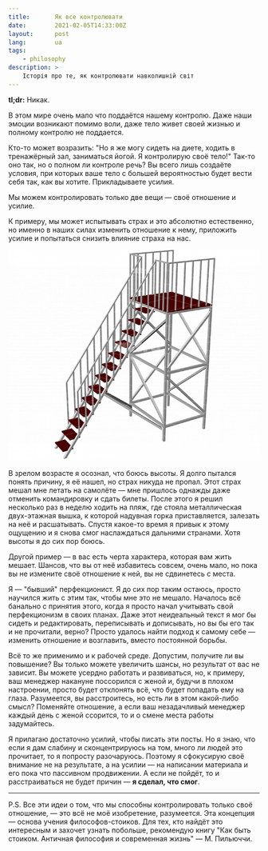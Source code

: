 ```yaml
---
title:       Як все контролювати
date:        2021-02-05T14:33:00Z
layout:      post
lang:        ua
tags:        
    - philosophy
description: >
    Історія про те, як контролювати навколишній світ
---
```


**tl;dr:** Никак.

В этом мире очень мало что поддаётся нашему контролю. Даже наши эмоции возникают помимо воли, даже тело живет своей жизнью и полному контролю не поддается.

Кто-то может возразить: "Но я же могу сидеть на диете, ходить в тренажёрный зал, заниматься йогой. Я контролирую своё тело!" Так-то оно так, но о полном ли контроле речь? Вы всего лишь создаёте условия, при которых ваше тело с большей вероятностью будет вести себя так, как вы хотите. Прикладываете усилия.

Мы можем контролировать только две вещи — своё отношение и усилие.

К примеру, мы может испытывать страх и это абсолютно естественно, но именно в наших силах изменить отношение к нему, приложить усилие и попытаться снизить влияние страха на нас.

![](/img/posts/005/main.png "Одноэтажная приставная вышка для водных горок")

В зрелом возрасте я осознал, что боюсь высоты. Я долго пытался понять причину, я её нашел, но страх никуда не пропал. Этот страх мешал мне летать на самолёте — мне пришлось однажды даже отменить командировку и сдать билеты. После этого я решил несколько раз в неделю ходить на пляж, где стояла металлическая двух-этажная вышка, к которой надувная горка приставляется, залезать на неё и расшатывать. Спустя какое-то время я привык к этому ощущению и я снова смог наслаждаться дальними странами. Хотя высоты я до сих пор боюсь.

Другой пример — в вас есть черта характера, которая вам жить мешает. Шансов, что вы от неё избавитесь совсем, очень мало, но пока вы не измените своё отношение к ней, вы не сдвинетесь с места.

Я — "бывший" перфекционист. Я до сих пор таким остаюсь, просто научился жить с этим так, чтобы мне это не мешало. Началось всё банально с принятия этого, когда я просто начал учитывать свой перфекционизм в своих планах. Даже этот неидеальный текст я мог бы сидеть и редактировать, переписывать и дописывать, но вы бы его так и не прочитали, верно? Просто удалось найти подход к самому себе — изменить отношение и возглавить, вместо постоянной борьбы.

Всё то же применимо и к рабочей среде. Допустим, получите ли вы повышение? Вы только можете увеличить шансы, но результат от вас не зависит. Вы можете усердно работать и развиваться, но, к примеру, ваш менеджер накануне поссорился с женой и, будучи в плохом настроении, просто будет отклонять всё, что будет попадать ему на глаза. Разумеется, вы расстроитесь, но есть ли в этом какой-либо смысл? Поменяйте отношение, а если ваш незадачливый менеджер каждый день с женой ссорится, то и о смене места работы задумайтесь.

Я прилагаю достаточно усилий, чтобы писать эти посты. Но я знаю, что если я дам слабину и сконцентрируюсь на том, много ли людей это прочитает, то я попросту разочаруюсь. Поэтому я сфокусирую своё внимание не на результате, а на усилии — на написании материала и его пока что пассивном продвижении. А если не пойдёт, то и расстраиваться не будет причин — **я сделал, что смог**.

------

P.S. Все эти идеи о том, что мы способны контролировать только своё отношение, — это всё не моё изобретение, разумеется. Эта концепция — основа учения философов-стоиков. Для тех, кто найдёт это интересным и захочет узнать побольше, рекомендую книгу "Как быть стоиком. Античная философия и современная жизнь" — М. Пильюччи.
